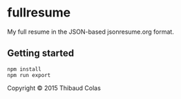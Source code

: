 fullresume
============

My full resume in the JSON-based jsonresume.org format.

## Getting started

~~~
npm install
npm run export
~~~

Copyright © 2015 Thibaud Colas
